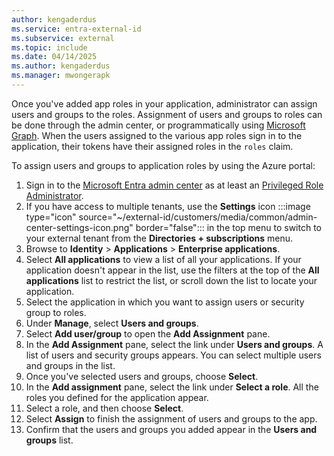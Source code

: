 ```yaml
---
author: kengaderdus
ms.service: entra-external-id
ms.subservice: external
ms.topic: include
ms.date: 04/14/2025
ms.author: kengaderdus
ms.manager: mwongerapk
---
```

Once you've added app roles in your application, administrator can assign users and groups to the roles. Assignment of users and groups to roles can be done through the admin center, or programmatically using [Microsoft Graph](/graph/api/user-post-approleassignments). When the users assigned to the various app roles sign in to the application, their tokens have their assigned roles in the `roles` claim.

To assign users and groups to application roles by using the Azure portal:

1. Sign in to the [Microsoft Entra admin center](https://entra.microsoft.com) as at least an [Privileged Role Administrator](../../../../identity/role-based-access-control/permissions-reference.md#privileged-role-administrator).
1. If you have access to multiple tenants, use the **Settings** icon :::image type="icon" source="~/external-id/customers/media/common/admin-center-settings-icon.png" border="false"::: in the top menu to switch to your external tenant from the **Directories + subscriptions** menu. 
1. Browse to **Identity** > **Applications** > **Enterprise applications**.
1. Select **All applications** to view a list of all your applications. If your application doesn't appear in the list, use the filters at the top of the **All applications** list to restrict the list, or scroll down the list to locate your application.
1. Select the application in which you want to assign users or security group to roles.
1. Under **Manage**, select **Users and groups**.
1. Select **Add user/group** to open the **Add Assignment** pane.
1. In the **Add Assignment** pane, select the link under **Users and groups**. A list of users and security groups appears. You can select multiple users and groups in the list.
1. Once you've selected users and groups, choose **Select**.
1. In the **Add assignment** pane, select the link under **Select a role**. All the roles you defined for the application appear.
1. Select a role, and then choose **Select**.
1. Select **Assign** to finish the assignment of users and groups to the app.
1. Confirm that the users and groups you added appear in the **Users and groups** list.
